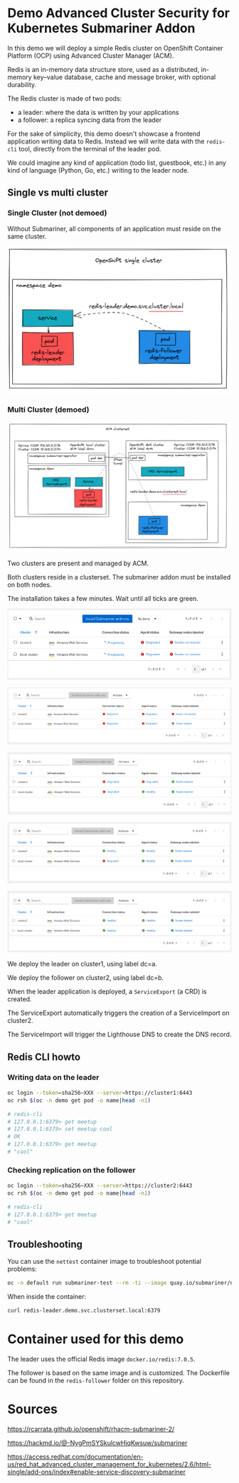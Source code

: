 # Demo Advanced Cluster Security for Kubernetes Submariner Addon

In this demo we will deploy a simple Redis cluster on OpenShift Container Platform (OCP) using Advanced Cluster Manager (ACM).

Redis is an in-memory data structure store, used as a distributed, in-memory key–value database, cache and message broker, with optional durability.

The Redis cluster is made of two pods:

- a leader: where the data is written by your applications
- a follower: a replica syncing data from the leader

For the sake of simplicity, this demo doesn't showcase a frontend application writing data to Redis. Instead we will write data with the `redis-cli` tool, directly from the terminal of the leader pod.

We could imagine any kind of application (todo list, guestbook, etc.) in any kind of language (Python, Go, etc.) writing to the leader node.

## Single vs multi cluster

### Single Cluster (not demoed)

Without Submariner, all components of an application must reside on the same cluster.

![](https://raw.githubusercontent.com/sebw/submariner-demo/master/screenshots/single.png)

### Multi Cluster (demoed)

![](https://raw.githubusercontent.com/sebw/submariner-demo/master/screenshots/multi.png)

Two clusters are present and managed by ACM.

Both clusters reside in a clusterset. The submariner addon must be installed on both nodes.

The installation takes a few minutes. Wait until all ticks are green.

![](https://raw.githubusercontent.com/sebw/submariner-demo/master/screenshots/submariner-install1.png)

![](https://raw.githubusercontent.com/sebw/submariner-demo/master/screenshots/submariner-install2.png)

![](https://raw.githubusercontent.com/sebw/submariner-demo/master/screenshots/submariner-install3.png)

![](https://raw.githubusercontent.com/sebw/submariner-demo/master/screenshots/submariner-install4.png)

![](https://raw.githubusercontent.com/sebw/submariner-demo/master/screenshots/submariner-install5.png)

We deploy the leader on cluster1, using label dc=a.

We deploy the follower on cluster2, using label dc=b.

When the leader application is deployed, a `ServiceExport` (a CRD) is created.

The ServiceExport automatically triggers the creation of a ServiceImport on cluster2.

The ServiceImport will trigger the Lighthouse DNS to create the DNS record.

## Redis CLI howto

### Writing data on the leader

```bash
oc login --token=sha256~XXX --server=https://cluster1:6443
oc rsh $(oc -n demo get pod -o name|head -n1)
```

```bash
# redis-cli
# 127.0.0.1:6379> get meetup
# 127.0.0.1:6379> set meetup cool
# OK
# 127.0.0.1:6379> get meetup
# "cool"
```

### Checking replication on the follower

```bash
oc login --token=sha256~XXX --server=https://cluster2:6443
oc rsh $(oc -n demo get pod -o name|head -n1)
```

```bash
# redis-cli
# 127.0.0.1:6379> get meetup
# "cool"
```

## Troubleshooting

You can use the `nettest` container image to troubleshoot potential problems:

```bash
oc -n default run submariner-test --rm -ti --image quay.io/submariner/nettest -- /bin/bash
```

When inside the container:

```bash
curl redis-leader.demo.svc.clusterset.local:6379
```

# Container used for this demo

The leader uses the official Redis image `docker.io/redis:7.0.5`.

The follower is based on the same image and is customized. The Dockerfile can be found in the `redis-follower` folder on this repository.

# Sources

https://rcarrata.github.io/openshift/rhacm-submariner-2/

https://hackmd.io/@-NygPmSYSkulcwHiqKwsuw/submariner

https://access.redhat.com/documentation/en-us/red_hat_advanced_cluster_management_for_kubernetes/2.6/html-single/add-ons/index#enable-service-discovery-submariner